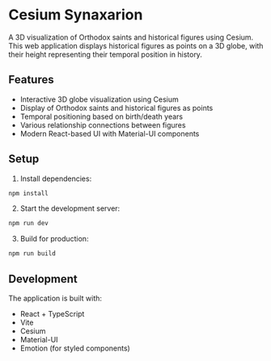 # Cesium Synaxarion

A 3D visualization of Orthodox saints and historical figures using Cesium. This web application displays historical figures as points on a 3D globe, with their height representing their temporal position in history.

## Features

- Interactive 3D globe visualization using Cesium
- Display of Orthodox saints and historical figures as points
- Temporal positioning based on birth/death years
- Various relationship connections between figures
- Modern React-based UI with Material-UI components

## Setup

1. Install dependencies:
```bash
npm install
```

2. Start the development server:
```bash
npm run dev
```

3. Build for production:
```bash
npm run build
```

## Development

The application is built with:
- React + TypeScript
- Vite
- Cesium
- Material-UI
- Emotion (for styled components)
